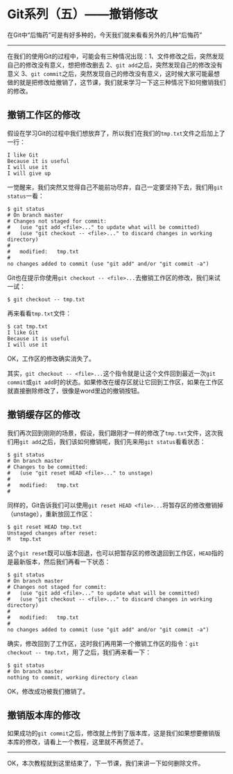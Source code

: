 # Git系列（五）——撤销修改

在Git中“后悔药”可是有好多种的，今天我们就来看看另外的几种“后悔药”

------

在我们的使用Git的过程中，可能会有三种情况出现：1、文件修改之后，突然发现自己的修改没有意义，想把修改删去 2、`git add`之后，突然发现自己的修改没有意义 3、`git commit`之后，突然发现自己的修改没有意义，这时候大家可能最想做的就是把修改给撤销了，这节课，我们就来学习一下这三种情况下如何撤销我们的修改。

## 撤销工作区的修改

假设在学习Git的过程中我们想放弃了，所以我们在我们的`tmp.txt`文件之后加上了一行：

```
I like Git
Because it is useful
I will use it
I will give up
```

一觉醒来，我们突然又觉得自己不能前功尽弃，自己一定要坚持下去，我们用`git status`一看：

```
$ git status
# On branch master
# Changes not staged for commit:
#   (use "git add <file>..." to update what will be committed)
#   (use "git checkout -- <file>..." to discard changes in working directory)
#
#	modified:   tmp.txt
#
no changes added to commit (use "git add" and/or "git commit -a")
```

Git也在提示你使用`git checkout -- <file>...`去撤销工作区的修改，我们来试一试：

```
$ git checkout -- tmp.txt
```

再来看看`tmp.txt`文件：

```
$ cat tmp.txt 
I like Git
Because it is useful
I will use it
```

OK，工作区的修改确实消失了。

其实，`git checkout -- <file>...`这个指令就是让这个文件回到最近一次`git commit`或`git add`时的状态。如果修改在缓存区就让它回到工作区，如果在工作区就直接删除修改了，很像是word里边的撤销按钮。

## 撤销缓存区的修改

我们再次回到刚刚的场景，假设，我们跟刚才一样的修改了`tmp.txt`文件，这次我们用`git add`之后，我们该如何撤销呢，我们先来用`git status`看看状态：

```
$ git status
# On branch master
# Changes to be committed:
#   (use "git reset HEAD <file>..." to unstage)
#
#	modified:   tmp.txt
#
```

同样的，Git告诉我们可以使用`git reset HEAD <file>...`将暂存区的修改撤销掉（unstage），重新放回工作区：

```
$ git reset HEAD tmp.txt
Unstaged changes after reset:
M	tmp.txt
```

这个`git reset`既可以版本回退，也可以把暂存区的修改退回到工作区，`HEAD`指的是最新版本，然后我们再看一下状态：

```
$ git status
# On branch master
# Changes not staged for commit:
#   (use "git add <file>..." to update what will be committed)
#   (use "git checkout -- <file>..." to discard changes in working directory)
#
#	modified:   tmp.txt
#
no changes added to commit (use "git add" and/or "git commit -a")
```

确实，修改回到了工作区，这时我们再用第一个撤销工作区的指令：`git checkout -- tmp.txt`，用了之后，我们再来看一下：

```
$ git status
# On branch master
nothing to commit, working directory clean
```

OK，修改成功被我们撤销了。

## 撤销版本库的修改

如果成功的`git commit`之后，修改就上传到了版本库，这是我们如果想要撤销版本库的修改，请看上一个教程，这里就不再赘述了。

------

OK，本次教程就到这里结束了，下一节课，我们来讲一下如何删除文件。